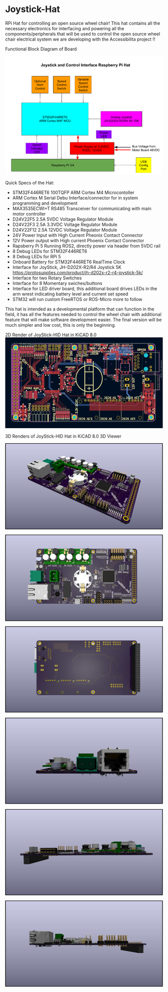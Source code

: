 # Joystick-Hat
RPi Hat for controlling an open source wheel chair! This hat contains all the necessary electronics for interfacing and powering all the components/peripherals that will be used to control the open source wheel chair electrical system we are developing with the Accessibilita project !!

Functional Block Diagram of Board 

![PCB Render](img/Block_diagram.png)

Quick Specs of the Hat:
- STM32F446RET6 100TQFP ARM Cortex M4 Microcontoller
- ARM Cortex M Serial Debu Interface/connector for in system programming and development 
- MAX3535ECWI+T RS485 Transceiver for communicating with main motor controller
- D24V22F5 2.5A 5VDC Voltage Regulator Module
- D24V22F3 2.5A 3.3VDC Voltage Regulator Module
- D24V22F12 2.5A 12VDC Voltage Regulator Module
- 24V Power Input with High Current Pheonix Contact Connector
- 12V Power output with High current Phoenix Contact Connector
- Rapsberry Pi 5 Running ROS2, directly power via header from 5VDC rail
- 8 Debug LEDs for STM32F446RET6
- 8 Debug LEDs for RPi 5
- Onboard Battery for STM32F446RET6 RealTime Clock
- Interface for JoyStick, JH-D202X-R2/R4 Joystick 5K https://protosupplies.com/product/jh-d202x-r2-r4-joystick-5k/
- Interface for two Rotary Switches
- Interface for 8 Momentary swiches/buttons
- Interface for LED driver board, this additional board drives LEDs in the arm wrest indicating battery level and current set speed
- STM32 will run custom FreeRTOS or ROS-Micro more to follow

This hat is intended as a developmental platform that can function in the field, it has all the features needed to control the wheel chair with additional feature that will make software development easier. The final version will be much simpler and low cost, this is only the beginning. 


2D Render of JoyStick-HID Hat in KiCAD 8.0
![PCB Render](img/JoyStick-Hat_2D.jpg)

3D Renders of JoyStick-HID Hat in KiCAD 8.0 3D Viewer 

![3D_Render_ISO](img/JoyStick-Hat_3D_ISO.jpg)

![3D_Render_TOP](img/JoyStick-Hat_3D_TOP.jpg)

![3D_Render_Bottom](img/JoyStick-Hat_3D_BOTTOM.jpg)

![3D_Render_Back](img/JoyStick-Hat_3D_BACK.jpg)

![3D_Render_SIDE1](img/JoyStick-Hat_3D_SIDE1.jpg)

![3D_Render_SIDE2](img/JoyStick-Hat_3D_SIDE2.jpg)
